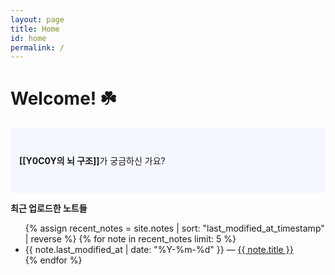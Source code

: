```yaml
---
layout: page
title: Home
id: home
permalink: /
---
```


# Welcome! ☘️

<p style="padding: 3em 1em; background: #f5f7ff; border-radius: 4px;">
  <span style="font-weight: bold">[[Y0C0Y의 뇌 구조]]</span>가 궁금하신 가요?
</p>

<strong>최근 업로드한 노트들</strong>

<ul>
  {% assign recent_notes = site.notes | sort: "last_modified_at_timestamp" | reverse %}
  {% for note in recent_notes limit: 5 %}
    <li>
      {{ note.last_modified_at | date: "%Y-%m-%d" }} — <a class="internal-link" href="{{ site.baseurl }}{{ note.url }}">{{ note.title }}</a>
    </li>
  {% endfor %}
</ul>

<style>
  .wrapper {
    max-width: 46em;
  }
</style>
